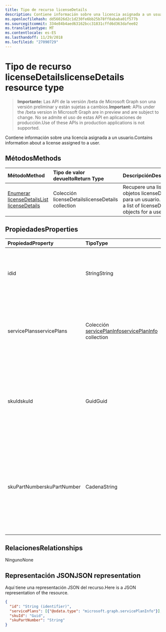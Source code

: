 ```yaml
---
title: Tipo de recurso licenseDetails
description: Contiene información sobre una licencia asignada a un usuario.
ms.openlocfilehash: dd56026d2c1d230fe6bb25b78ff8ababa01f577b
ms.sourcegitcommit: 334e84b4aed63162bcc31831cffd6d363dafee02
ms.translationtype: MT
ms.contentlocale: es-ES
ms.lasthandoff: 11/29/2018
ms.locfileid: "27090729"
---
```

# <a name="licensedetails-resource-type"></a><span data-ttu-id="5eec7-103">Tipo de recurso licenseDetails</span><span class="sxs-lookup"><span data-stu-id="5eec7-103">licenseDetails resource type</span></span>

> <span data-ttu-id="5eec7-104">**Importante:** Las API de la versión /beta de Microsoft Graph son una versión preliminar y están sujetas a cambios.</span><span class="sxs-lookup"><span data-stu-id="5eec7-104">**Important:** APIs under the /beta version in Microsoft Graph are in preview and are subject to change.</span></span> <span data-ttu-id="5eec7-105">No se admite el uso de estas API en aplicaciones de producción.</span><span class="sxs-lookup"><span data-stu-id="5eec7-105">Use of these APIs in production applications is not supported.</span></span>

<span data-ttu-id="5eec7-106">Contiene información sobre una licencia asignada a un usuario.</span><span class="sxs-lookup"><span data-stu-id="5eec7-106">Contains information about a license assigned to a user.</span></span>

## <a name="methods"></a><span data-ttu-id="5eec7-107">Métodos</span><span class="sxs-lookup"><span data-stu-id="5eec7-107">Methods</span></span>

| <span data-ttu-id="5eec7-108">Método</span><span class="sxs-lookup"><span data-stu-id="5eec7-108">Method</span></span>           | <span data-ttu-id="5eec7-109">Tipo de valor devuelto</span><span class="sxs-lookup"><span data-stu-id="5eec7-109">Return Type</span></span>    |<span data-ttu-id="5eec7-110">Descripción</span><span class="sxs-lookup"><span data-stu-id="5eec7-110">Description</span></span>|
|:---------------|:--------|:----------|
|[<span data-ttu-id="5eec7-111">Enumerar licenseDetails</span><span class="sxs-lookup"><span data-stu-id="5eec7-111">List licenseDetails</span></span>](../api/user-list-licensedetails.md) | <span data-ttu-id="5eec7-112">Colección licenseDetails</span><span class="sxs-lookup"><span data-stu-id="5eec7-112">licenseDetails collection</span></span> |<span data-ttu-id="5eec7-113">Recupere una lista de objetos licenseDetails para un usuario.</span><span class="sxs-lookup"><span data-stu-id="5eec7-113">Retrieve a list of licenseDetails objects for a user.</span></span>|

<!--|[Get licenseDetails](../api/licensedetails-get.md) | licenseDetails |Read properties and relationships of a licenseDetails object.|-->

## <a name="properties"></a><span data-ttu-id="5eec7-114">Propiedades</span><span class="sxs-lookup"><span data-stu-id="5eec7-114">Properties</span></span>
| <span data-ttu-id="5eec7-115">Propiedad</span><span class="sxs-lookup"><span data-stu-id="5eec7-115">Property</span></span>     | <span data-ttu-id="5eec7-116">Tipo</span><span class="sxs-lookup"><span data-stu-id="5eec7-116">Type</span></span>   |<span data-ttu-id="5eec7-117">Descripción</span><span class="sxs-lookup"><span data-stu-id="5eec7-117">Description</span></span>|
|:---------------|:--------|:----------|
|<span data-ttu-id="5eec7-118">id</span><span class="sxs-lookup"><span data-stu-id="5eec7-118">id</span></span>|<span data-ttu-id="5eec7-119">String</span><span class="sxs-lookup"><span data-stu-id="5eec7-119">String</span></span>| <span data-ttu-id="5eec7-p102">Identificador único del objeto licenseDetails. Solo lectura, no admite valores NULL.</span><span class="sxs-lookup"><span data-stu-id="5eec7-p102">The unique identifier for the license detail object. Read-only, Key, Not nullable</span></span> |
|<span data-ttu-id="5eec7-122">servicePlans</span><span class="sxs-lookup"><span data-stu-id="5eec7-122">servicePlans</span></span>|<span data-ttu-id="5eec7-123">Colección [servicePlanInfo](serviceplaninfo.md)</span><span class="sxs-lookup"><span data-stu-id="5eec7-123">[servicePlanInfo](serviceplaninfo.md) collection</span></span>| <span data-ttu-id="5eec7-p103">Información sobre los planes de servicio asignados a la licencia. Solo lectura, no admite valores NULL.</span><span class="sxs-lookup"><span data-stu-id="5eec7-p103">Information about the service plans assigned with the license. Read-only, Not nullable</span></span> |
|<span data-ttu-id="5eec7-126">skuId</span><span class="sxs-lookup"><span data-stu-id="5eec7-126">skuId</span></span>|<span data-ttu-id="5eec7-127">Guid</span><span class="sxs-lookup"><span data-stu-id="5eec7-127">Guid</span></span>| <span data-ttu-id="5eec7-p104">Identificador único (GUID) del SKU de servicio. Es igual a la propiedad skuId en el objeto [SubscribedSku](subscribedsku.md) relacionado. Solo lectura</span><span class="sxs-lookup"><span data-stu-id="5eec7-p104">Unique identifier (GUID) for the service SKU. Equal to the skuId property on the related [SubscribedSku](subscribedsku.md) object. Read-only</span></span> |
|<span data-ttu-id="5eec7-131">skuPartNumber</span><span class="sxs-lookup"><span data-stu-id="5eec7-131">skuPartNumber</span></span>|<span data-ttu-id="5eec7-132">Cadena</span><span class="sxs-lookup"><span data-stu-id="5eec7-132">String</span></span>| <span data-ttu-id="5eec7-p105">Nombre para mostrar de SKU único. Es igual al skuPartNumber en el objeto [SubscribedSku](subscribedsku.md) relacionado; por ejemplo: "AAD_Premium". Solo lectura</span><span class="sxs-lookup"><span data-stu-id="5eec7-p105">Unique SKU display name. Equal to the skuPartNumber on the related [SubscribedSku](subscribedsku.md) object; for example: "AAD_Premium". Read-only</span></span> |

## <a name="relationships"></a><span data-ttu-id="5eec7-136">Relaciones</span><span class="sxs-lookup"><span data-stu-id="5eec7-136">Relationships</span></span>
<span data-ttu-id="5eec7-137">Ninguno</span><span class="sxs-lookup"><span data-stu-id="5eec7-137">None</span></span>

## <a name="json-representation"></a><span data-ttu-id="5eec7-138">Representación JSON</span><span class="sxs-lookup"><span data-stu-id="5eec7-138">JSON representation</span></span>
<span data-ttu-id="5eec7-139">Aquí tiene una representación JSON del recurso.</span><span class="sxs-lookup"><span data-stu-id="5eec7-139">Here is a JSON representation of the resource.</span></span>

<!-- {
  "blockType": "resource",
  "optionalProperties": [

  ],
  "@odata.type": "microsoft.graph.licenseDetails"
}-->

```json
{
  "id": "String (identifier)",
  "servicePlans": [{"@odata.type": "microsoft.graph.servicePlanInfo"}],
  "skuId": "Guid",
  "skuPartNumber": "String"
}

```

<!-- uuid: 8fcb5dbc-d5aa-4681-8e31-b001d5168d79
2015-10-25 14:57:30 UTC -->
<!-- {
  "type": "#page.annotation",
  "description": "licenseDetails resource",
  "keywords": "",
  "section": "documentation",
  "tocPath": ""
}-->